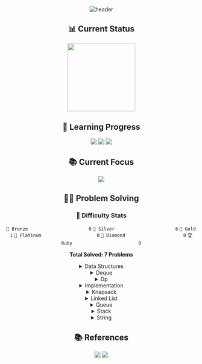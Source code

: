 <div align="center">

![header](https://capsule-render.vercel.app/api?type=transparent&color=39FF14&height=150&section=header&text=Algorithm%20Study&fontSize=70&animation=fadeIn&fontColor=39FF14&desc=Problem%20Solving%20Repository&descSize=25&descAlignY=75)

## 📊 Current Status
<p align="center">
  <a href="https://solved.ac/profile/anximusic7"><img height="180em" src="http://mazassumnida.wtf/api/v2/generate_badge?boj=anximusic7"/></a>
</p>

## 🎯 Learning Progress
<p align="center">
  <img src="https://img.shields.io/badge/Data_Structures-007396?style=for-the-badge&logo=java&logoColor=white"/>
  <img src="https://img.shields.io/badge/Algorithms-FF6B6B?style=for-the-badge&logo=TheAlgorithms&logoColor=white"/>
  <img src="https://img.shields.io/badge/Problem_Solving-00599C?style=for-the-badge&logo=c%2B%2B&logoColor=white"/>
</p>

## 📚 Current Focus
<p align="center">
  <a href="https://blog.encrypted.gg/941"><img src="https://img.shields.io/badge/BFS-00599C?style=flat-square&logo=TheAlgorithms&logoColor=white"/></a>
</p>

## 🏃‍♂️ Problem Solving
### 🏅 Difficulty Stats
<div align="center">

`🥉 Bronze                      ` `0`
`🥈 Silver                      ` `6`
`🥇 Gold                        ` `1`
`💎 Platinum                    ` `0`
`👑 Diamond                     ` `0`
`🏆 Ruby                        ` `0`

**Total Solved: 7 Problems**
</div>

<details>
<summary>Data Structures</summary>

<div align="center">

🥈 [스택 (BOJ 10828)](Solutions/Baekjoon/10828/10828.cpp)

🥈 [큐 (BOJ 10845)](Solutions/Baekjoon/10845/10845.cpp)

🥈 [덱 (BOJ 10866)](Solutions/Baekjoon/10866/10866.cpp)

🥈 [에디터 (BOJ 1406)](Solutions/Baekjoon/1406/1406.cpp)

🥈 [스택 수열 (BOJ 1874)](Solutions/Baekjoon/1874/1874.cpp)

🥈 [균형잡힌 세상 (BOJ 4949)](Solutions/Baekjoon/4949/4949.cpp)

</div>
</details>

<details>
<summary>Deque</summary>

<div align="center">

🥈 [덱 (BOJ 10866)](Solutions/Baekjoon/10866/10866.cpp)

</div>
</details>

<details>
<summary>Dp</summary>

<div align="center">

🥇 [평범한 배낭 (BOJ 12865)](Solutions/Baekjoon/12865/12865.cpp)

</div>
</details>

<details>
<summary>Implementation</summary>

<div align="center">

🥈 [스택 (BOJ 10828)](Solutions/Baekjoon/10828/10828.cpp)

🥈 [덱 (BOJ 10866)](Solutions/Baekjoon/10866/10866.cpp)

</div>
</details>

<details>
<summary>Knapsack</summary>

<div align="center">

🥇 [평범한 배낭 (BOJ 12865)](Solutions/Baekjoon/12865/12865.cpp)

</div>
</details>

<details>
<summary>Linked List</summary>

<div align="center">

🥈 [에디터 (BOJ 1406)](Solutions/Baekjoon/1406/1406.cpp)

</div>
</details>

<details>
<summary>Queue</summary>

<div align="center">

🥈 [큐 (BOJ 10845)](Solutions/Baekjoon/10845/10845.cpp)

</div>
</details>

<details>
<summary>Stack</summary>

<div align="center">

🥈 [스택 (BOJ 10828)](Solutions/Baekjoon/10828/10828.cpp)

🥈 [에디터 (BOJ 1406)](Solutions/Baekjoon/1406/1406.cpp)

🥈 [스택 수열 (BOJ 1874)](Solutions/Baekjoon/1874/1874.cpp)

🥈 [균형잡힌 세상 (BOJ 4949)](Solutions/Baekjoon/4949/4949.cpp)

</div>
</details>

<details>
<summary>String</summary>

<div align="center">

🥈 [균형잡힌 세상 (BOJ 4949)](Solutions/Baekjoon/4949/4949.cpp)

</div>
</details>

## 📚 References
<p align="center">
  <a href="https://blog.encrypted.gg/category/강좌/실전%20알고리즘"><img src="https://img.shields.io/badge/BaaaaaaaaaaarkingDog_Algorithm_Lecture-11B48A?style=flat-square&logo=Vimeo&logoColor=white"/></a>
  <a href="https://www.acmicpc.net/"><img src="https://img.shields.io/badge/Baekjoon_Online_Judge-0076C0?style=flat-square&logo=Baidu&logoColor=white"/></a>
</p>

</div>